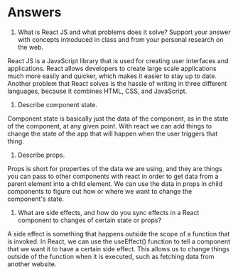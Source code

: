 # Answers

1. What is React JS and what problems does it solve? Support your answer with concepts introduced in class and from your personal research on the web.

React JS is a JavaScript library that is used for creating user interfaces and applications. React allows developers to create large scale applications much more easily and quicker, which makes it easier to stay up to date. Another problem that React solves is the hassle of writing in three different languages, because it combines HTML, CSS, and JavaScript.


1. Describe component state.

Component state is basically just the data of the component, as in the state of the component, at any given point. With react we can add things to change the state of the app that will happen when the user triggers that thing.


1. Describe props.

Props is short for properties of the data we are using, and they are things you can pass to other components with react in order to get data from a parent element into a child element. We can use the data in props in child components to figure out how or where we want to change the component's state.


1. What are side effects, and how do you sync effects in a React component to changes of certain state or props?

A side effect is something that happens outside the scope of a function that is invoked. In React, we can use the useEffect() function to tell a component that we want it to have a certain side effect. This allows us to change things outside of the function when it is executed, such as fetching data from another website.
